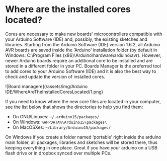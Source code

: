 # Where are the installed cores located?

Cores are necessary to make new boards' microcontrollers compatible with your Arduino Software (IDE) and, possibly, the existing sketches and libraries. Starting from the Arduino Software (IDE) version 1.6.2, all Arduino AVR boards are saved inside the ‘Arduino’ installation folder (by default in Windows: C:\Program Files (x86)\Arduino\hardware\arduino\avr). However, newer Arduino boards require an additional core to be installed and are stored in a different folder in your PC. Boards Manager is the preferred tool to add cores to your Arduino Software (IDE) and it is also the best way to check and update the version of installed cores.

![Board managere](/assets/img/Arduino IDE/WhereAreTheInstalledCoresLocated/1.png)

If you need to know where the new core files are located in your computer, see the list below that shows the directories to help you find them:

* On GNU/Linuxes: `~/.arduino15/packages/`
* On Windows: `%APPDATA%\Arduino15\packages\`
* On MacOSXes: `~/Library/Arduino15/packages/`

On Windows if you create a folder named ‘portable’ right inside the arduino main folder, all packages, libraries and sketches will be stored there, thus keeping everything in one place. Great if you have your arduino on a USB flash drive or in dropbox synced over multiple PCs.
